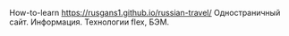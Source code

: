 How-to-learn
https://rusgans1.github.io/russian-travel/
Одностраничный сайт. Информация. Технологии flex, БЭМ.
